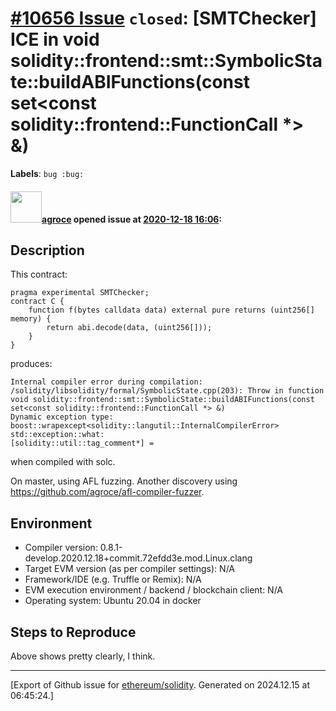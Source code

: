 # [\#10656 Issue](https://github.com/ethereum/solidity/issues/10656) `closed`: [SMTChecker] ICE in void solidity::frontend::smt::SymbolicState::buildABIFunctions(const set<const solidity::frontend::FunctionCall *> &)
**Labels**: `bug :bug:`


#### <img src="https://avatars.githubusercontent.com/u/967816?u=e15de0869a62036529220016b1729fa1a6c18b5b&v=4" width="50">[agroce](https://github.com/agroce) opened issue at [2020-12-18 16:06](https://github.com/ethereum/solidity/issues/10656):

## Description

This contract:
```solidity
pragma experimental SMTChecker;
contract C {
    function f(bytes calldata data) external pure returns (uint256[] memory) {
        return abi.decode(data, (uint256[]));
    }
}
```

produces:

```
Internal compiler error during compilation:
/solidity/libsolidity/formal/SymbolicState.cpp(203): Throw in function void solidity::frontend::smt::SymbolicState::buildABIFunctions(const set<const solidity::frontend::FunctionCall *> &)
Dynamic exception type: boost::wrapexcept<solidity::langutil::InternalCompilerError>
std::exception::what: 
[solidity::util::tag_comment*] = 
```

when compiled with solc.

On master, using AFL fuzzing.  Another discovery using https://github.com/agroce/afl-compiler-fuzzer.

## Environment

- Compiler version:  0.8.1-develop.2020.12.18+commit.72efdd3e.mod.Linux.clang
- Target EVM version (as per compiler settings): N/A
- Framework/IDE (e.g. Truffle or Remix): N/A
- EVM execution environment / backend / blockchain client: N/A
- Operating system: Ubuntu 20.04 in docker

## Steps to Reproduce

Above shows pretty clearly, I think.





-------------------------------------------------------------------------------



[Export of Github issue for [ethereum/solidity](https://github.com/ethereum/solidity). Generated on 2024.12.15 at 06:45:24.]

